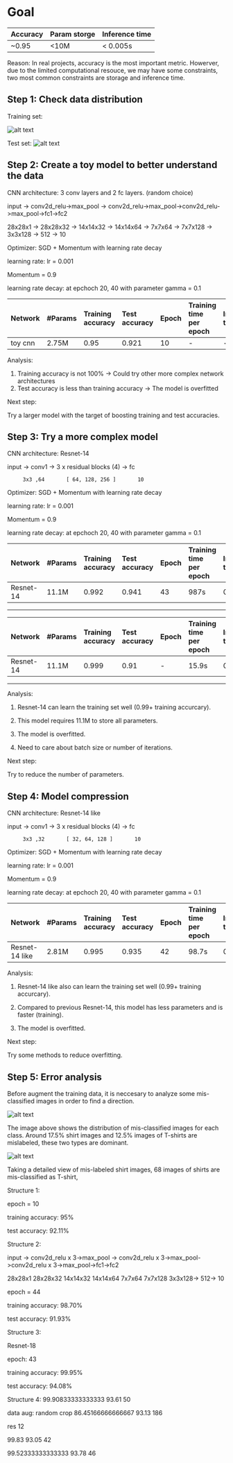 # Goal


| Accuracy            | Param storge | Inference time |
| :---                | :---         |  :--           |
| ~0.95               |  <10M        |   < 0.005s     |

Reason: In real projects, accuracy is the most important metric. Howerver, due to the limited computational resouce, 
we may have some constraints, two most common constraints are storage and inference time.

## Step 1: Check data distribution

Training set:

![alt text](https://github.com/QtSignalProcessing/fashion_mnist/blob/master/resource/train_dist.png)

Test set:
![alt text](https://github.com/QtSignalProcessing/fashion_mnist/blob/master/resource/test_dist.png)


## Step 2: Create a toy model to  better understand the data

CNN architecture: 3 conv layers and 2 fc layers. (random choice)

input ->  conv2d_relu->max_pool -> conv2d_relu->max_pool->conv2d_relu->max_pool->fc1->fc2

28x28x1  ->    28x28x32    ->        14x14x32    ->        14x14x64    ->      7x7x64    ->       7x7x128    ->       3x3x128   ->    512   ->        10


Optimizer: SGD + Momentum with learning rate decay

learning rate: lr = 0.001  

Momentum = 0.9

learning rate decay: at epchoch 20, 40 with parameter gamma = 0.1


| Network             | #Params    | Training accuracy | Test accuracy | Epoch | Training time per epoch | Inference time | Batch size|
| :---                | :---       | :---              | :---          | :---  | :---                    |   :--           | :--
| toy cnn           | 2.75M      | 0.95             | 0.921         | 10    |    -                    | -              | 4            |


Analysis:

1. Training accuracy is not 100% -> Could try other more complex network architectures
2. Test accuracy is less than training accuracy -> The model is overfitted

Next step:

Try a larger model with the target of boosting training and test accuracies.


## Step 3: Try a more complex model

CNN architecture: Resnet-14

input -> conv1 -> 3 x residual blocks (4) -> fc

         3x3 ,64       [ 64, 128, 256 ]       10


Optimizer: SGD + Momentum with learning rate decay

learning rate: lr = 0.001  

Momentum = 0.9

learning rate decay: at epchoch 20, 40 with parameter gamma = 0.1

| Network             | #Params    | Training accuracy | Test accuracy | Epoch | Training time per epoch | Inference time | **Batch size**|
| :---                | :---       | :---              | :---          | :---  | :---                    |   :--           | :--
| Resnet-14           | 11.1M      | 0.992             | 0.941         | 43    |    987s                 |  0.002s             | 4            |


---
| Network             | #Params    | Training accuracy | Test accuracy | Epoch | Training time per epoch | Inference time | **Batch size**|
| :---                | :---       | :---              | :---          | :---  | :---                    |   :--           | :--
| Resnet-14           | 11.1M      | 0.999             | 0.91         | -    |    15.9s                    | 0.002s              |  128           |

---

Analysis:

1. Resnet-14 can learn the training set well (0.99+ training accurcary).

2. This model requires 11.1M to store all parameters.

3. The model is overfitted.

4. Need to care about batch size or number of iterations.

Next step:

Try to reduce the number of parameters.



## Step 4: Model compression

CNN architecture: Resnet-14 like

input -> conv1 -> 3 x residual blocks (4) -> fc

         3x3 ,32       [ 32, 64, 128 ]       10


Optimizer: SGD + Momentum with learning rate decay

learning rate: lr = 0.001  

Momentum = 0.9

learning rate decay: at epchoch 20, 40 with parameter gamma = 0.1

| Network             | #Params    | Training accuracy | Test accuracy | Epoch | Training time per epoch | Inference time | **Batch size**|
| :---                | :---       | :---              | :---          | :---  | :---                    |   :--           | :--      |
| Resnet-14 like      | 2.81M      | 0.995             | 0.935         | 42    |    98.7s                |    0.002s              | 4   |


Analysis:

1. Resnet-14 like also can learn the training set well (0.99+ training accurcary).

2. Compared to previous Resnet-14, this model has less parameters and is faster (training).

3. The model is overfitted.

Next step:

Try some methods to reduce overfitting.


## Step 5: Error analysis

Before augment the training data, it is neccesary to analyze some mis-classified images in order to find a direction.

![alt text](https://github.com/QtSignalProcessing/fashion_mnist/blob/master/resource/error_dist.png)

The image above shows the distribution of mis-classified images for each class. Around 17.5% shirt images and 12.5% images of T-shirts are mislabeled, these two types are dominant. 

![alt text](https://github.com/QtSignalProcessing/fashion_mnist/blob/master/resource/T-shirt_error.png)

Taking a detailed view of mis-labeled shirt images, 68 images of shirts are mis-classified as T-shirt, 


Structure 1:       



epoch = 10

training accuracy: 95%

test accuracy: 92.11%



Structure 2: 

input ->  conv2d_relu x 3->max_pool -> conv2d_relu x 3->max_pool->conv2d_relu x 3->max_pool->fc1->fc2

28x28x1   28x28x32     14x14x32    14x14x64     7x7x64    7x7x128      3x3x128-> 512-> 10

epoch = 44

training accuracy: 98.70%

test accuracy: 91.93%

Structure 3:

Resnet-18

epoch: 43

training accuracy: 99.95%

test accuracy: 94.08%

Structure 4:
99.90833333333333 93.61 50

data aug: random crop
86.45166666666667 93.13 186

res 12

99.83 93.05 42

99.52333333333333 93.78 46
